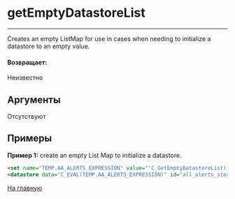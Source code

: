 # getEmptyDatastoreList

---

Creates an empty ListMap for use in cases when needing to initialize a datastore to an empty value.

#### Возвращает:

Неизвестно

## Аргументы

Отсутствуют

## Примеры

**Пример 1:** create an empty List Map to initialize a datastore.
```xml
<set name="TEMP.AA_ALERTS_EXPRESSION" value="'C_GetEmptyDatastoreList()'"/>
<datastore data="C_EVAL(TEMP.AA_ALERTS_EXPRESSION)" id="all_alerts_store"/>
```



[На главную](./ecmfunctions/)